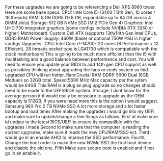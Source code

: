 For these upgrades we are going to be referencing a Dell XPS 8960 tower. Here are some base specs.
CPU: Intel Core i5-13400 (13th Gen, 10 cores / 16 threads)
RAM: 8 GB DDR5 (1×8 GB, expandable up to 64 GB across 4 DIMM slots)
Storage: 512 GB NVMe SSD (M.2 PCIe Gen 4)
Graphics: Intel UHD 730 integrated graphics (some configs include NVIDIA RTX 3050 or higher)
Motherboard: Custom Dell ATX (supports 13th/14th Gen Intel CPUs, DDR5 RAM)
Power Supply: 460W (base) or optional 750W PSU in higher configs
Upgrades-
CPU: Intel Core i7-14700- 20 cores (8 Performance + 12 Efficient), 28 threads
socket type is LGA1700 which is compatiable with the stock motherboard
This is going to be much more efficient than the I5 with multitasking and a good balance between performance and cost.
You will need to ensure you update your BIOS to add 14th gen CPU support as well as possibley thinking about upgrading the fans or cools system as thid upgraded CPU will run hotter.
Ram:Crucial RAM DDR5-5600 
Dual 16GB Moduels so 32GB total.
Speed:5600 MHz
Max capacity per the sytem would be 64GB
This RAM is a plug an plug upgrade so no changes should need to be made to the UEFI/BIOS system.
Storage: I dont know for the average person if it would really be nesscary to upgrade as the OEM capacity is 512GB, if you were need more this is the option i would suggest.
Samsung 980 Pro 2 TB NVMe SSD
A lot more storage and a lot faster bootup and load times
After making the upgrades i would go into my UEFI and make sure to update/change a few things as fallows.
First id make sure id update to the latest BIOS/UEFI to ensure its compatilble with the upgrades i made
Second Id make sure that the computer is reading the correct upgrades, make sure it reads the new CPU/RAM/SSD ect.
Third i would go in an enable AHCI to improve the SSD performance.
Fourth, Change the boot order to make the new NVMe SSD the first boot device and disable the old one.
Fifth Make sure secure boot is enabled and if not go in an enable it.
